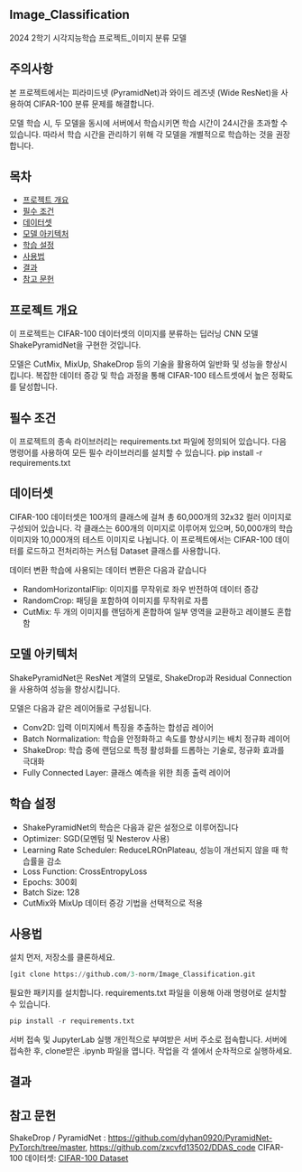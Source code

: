 ## Image_Classification
2024 2학기 시각지능학습 프로젝트_이미지 분류 모델

## 주의사항
본 프로젝트에서는 피라미드넷 (PyramidNet)과 와이드 레즈넷 (Wide ResNet)을 사용하여 CIFAR-100 분류 문제를 해결합니다.

모델 학습 시, 두 모델을 동시에 서버에서 학습시키면 학습 시간이 24시간을 초과할 수 있습니다. 따라서 학습 시간을 관리하기 위해 각 모델을 개별적으로 학습하는 것을 권장합니다.

## 목차
- [프로젝트 개요](#프로젝트-개요)
- [필수 조건](#필수-조건)
- [데이터셋](#데이터셋)
- [모델 아키텍처](#모델-아키텍처)
- [학습 설정](#학습-설정)
- [사용법](#사용법)
- [결과](#결과)
- [참고 문헌](#참고-문헌)

## 프로젝트 개요
이 프로젝트는 CIFAR-100 데이터셋의 이미지를 분류하는 딥러닝 CNN 모델 ShakePyramidNet을 구현한 것입니다. 

모델은 CutMix, MixUp, ShakeDrop 등의 기술을 활용하여 일반화 및 성능을 향상시킵니다. 복잡한 데이터 증강 및 학습 과정을 통해 CIFAR-100 테스트셋에서 높은 정확도를 달성합니다.



## 필수 조건
이 프로젝트의 종속 라이브러리는 requirements.txt 파일에 정의되어 있습니다. 다음 명령어를 사용하여 모든 필수 라이브러리를 설치할 수 있습니다.
pip install -r requirements.txt



## 데이터셋
CIFAR-100 데이터셋은 100개의 클래스에 걸쳐 총 60,000개의 32x32 컬러 이미지로 구성되어 있습니다. 각 클래스는 600개의 이미지로 이루어져 있으며, 50,000개의 학습 이미지와 10,000개의 테스트 이미지로 나뉩니다. 이 프로젝트에서는 CIFAR-100 데이터를 로드하고 전처리하는 커스텀 Dataset 클래스를 사용합니다.

데이터 변환
학습에 사용되는 데이터 변환은 다음과 같습니다


- RandomHorizontalFlip: 이미지를 무작위로 좌우 반전하여 데이터 증강
- RandomCrop: 패딩을 포함하여 이미지를 무작위로 자름
- CutMix: 두 개의 이미지를 랜덤하게 혼합하여 일부 영역을 교환하고 레이블도 혼합함



## 모델 아키텍처
ShakePyramidNet은 ResNet 계열의 모델로, ShakeDrop과 Residual Connection을 사용하여 성능을 향상시킵니다. 

모델은 다음과 같은 레이어들로 구성됩니다.
- Conv2D: 입력 이미지에서 특징을 추출하는 합성곱 레이어
- Batch Normalization: 학습을 안정화하고 속도를 향상시키는 배치 정규화 레이어
- ShakeDrop: 학습 중에 랜덤으로 특정 활성화를 드롭하는 기술로, 정규화 효과를 극대화
- Fully Connected Layer: 클래스 예측을 위한 최종 출력 레이어



## 학습 설정
- ShakePyramidNet의 학습은 다음과 같은 설정으로 이루어집니다
- Optimizer: SGD(모멘텀 및 Nesterov 사용)
- Learning Rate Scheduler: ReduceLROnPlateau, 성능이 개선되지 않을 때 학습률을 감소
- Loss Function: CrossEntropyLoss
- Epochs: 300회
- Batch Size: 128
- CutMix와 MixUp 데이터 증강 기법을 선택적으로 적용



## 사용법
설치
먼저, 저장소를 클론하세요.
```python
[git clone https://github.com/3-norm/Image_Classification.git
```

필요한 패키지를 설치합니다. requirements.txt 파일을 이용해 아래 명령어로 설치할 수 있습니다.

```python
pip install -r requirements.txt
```


서버 접속 및 JupyterLab 실행
개인적으로 부여받은 서버 주소로 접속합니다.
서버에 접속한 후, clone받은 .ipynb 파일을 엽니다.
작업을 각 셀에서 순차적으로 실행하세요.


## 결과



## 참고 문헌
ShakeDrop / PyramidNet : https://github.com/dyhan0920/PyramidNet-PyTorch/tree/master, https://github.com/zxcvfd13502/DDAS_code
CIFAR-100 데이터셋: [CIFAR-100 Dataset](https://www.cs.toronto.edu/~kriz/cifar.html)
